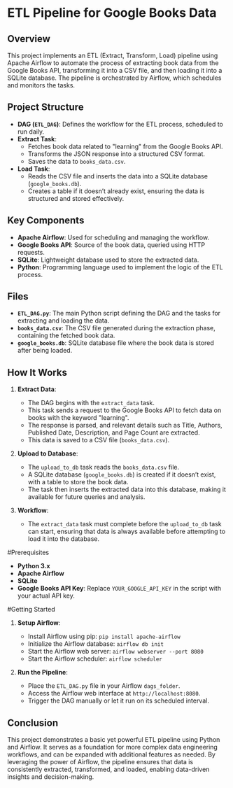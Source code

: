 
# ETL Pipeline for Google Books Data

## Overview

This project implements an ETL (Extract, Transform, Load) pipeline using Apache Airflow to automate the process of extracting book data from the Google Books API, transforming it into a CSV file, and then loading it into a SQLite database. The pipeline is orchestrated by Airflow, which schedules and monitors the tasks.

## Project Structure

- **DAG (`ETL_DAG`)**: Defines the workflow for the ETL process, scheduled to run daily.
- **Extract Task**: 
  - Fetches book data related to "learning" from the Google Books API.
  - Transforms the JSON response into a structured CSV format.
  - Saves the data to `books_data.csv`.
- **Load Task**: 
  - Reads the CSV file and inserts the data into a SQLite database (`google_books.db`).
  - Creates a table if it doesn’t already exist, ensuring the data is structured and stored effectively.

## Key Components

- **Apache Airflow**: Used for scheduling and managing the workflow.
- **Google Books API**: Source of the book data, queried using HTTP requests.
- **SQLite**: Lightweight database used to store the extracted data.
- **Python**: Programming language used to implement the logic of the ETL process.

## Files

- **`ETL_DAG.py`**: The main Python script defining the DAG and the tasks for extracting and loading the data.
- **`books_data.csv`**: The CSV file generated during the extraction phase, containing the fetched book data.
- **`google_books.db`**: SQLite database file where the book data is stored after being loaded.

## How It Works

1. **Extract Data**: 
   - The DAG begins with the `extract_data` task.
   - This task sends a request to the Google Books API to fetch data on books with the keyword "learning".
   - The response is parsed, and relevant details such as Title, Authors, Published Date, Description, and Page Count are extracted.
   - This data is saved to a CSV file (`books_data.csv`).

2. **Upload to Database**:
   - The `upload_to_db` task reads the `books_data.csv` file.
   - A SQLite database (`google_books.db`) is created if it doesn’t exist, with a table to store the book data.
   - The task then inserts the extracted data into this database, making it available for future queries and analysis.

3. **Workflow**:
   - The `extract_data` task must complete before the `upload_to_db` task can start, ensuring that data is always available before attempting to load it into the database.

#Prerequisites

- **Python 3.x**
- **Apache Airflow**
- **SQLite** 
- **Google Books API Key**: Replace `YOUR_GOOGLE_API_KEY` in the script with your actual API key.

#Getting Started

1. **Setup Airflow**:
   - Install Airflow using pip: `pip install apache-airflow`
   - Initialize the Airflow database: `airflow db init`
   - Start the Airflow web server: `airflow webserver --port 8080`
   - Start the Airflow scheduler: `airflow scheduler`

2. **Run the Pipeline**:
   - Place the `ETL_DAG.py` file in your Airflow `dags_folder`.
   - Access the Airflow web interface at `http://localhost:8080`.
   - Trigger the DAG manually or let it run on its scheduled interval.

## Conclusion

This project demonstrates a basic yet powerful ETL pipeline using Python and Airflow. It serves as a foundation for more complex data engineering workflows, and can be expanded with additional features as needed. By leveraging the power of Airflow, the pipeline ensures that data is consistently extracted, transformed, and loaded, enabling data-driven insights and decision-making.

